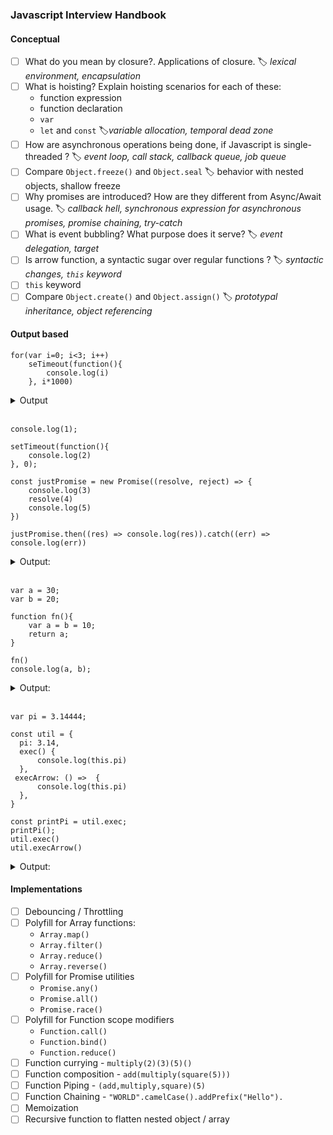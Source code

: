 ### Javascript Interview Handbook

#### Conceptual

- [ ] What do you mean by closure?. Applications of closure.
      🏷️ _lexical environment, encapsulation_
- [ ] What is hoisting? Explain hoisting scenarios for each of these:
  - function expression
  - function declaration
  - `var`
  - `let` and `const`
    🏷️*variable allocation, temporal dead zone*
- [ ] How are asynchronous operations being done, if Javascript is single-threaded ?
      🏷️ _event loop, call stack, callback queue, job queue_
- [ ] Compare `Object.freeze()` and `Object.seal`
      🏷️ behavior with nested objects, shallow freeze
- [ ] Why promises are introduced? How are they different from Async/Await usage.
      🏷️ _callback hell, synchronous expression for asynchronous promises, promise chaining, try-catch_
- [ ] What is event bubbling? What purpose does it serve?
      🏷️ _event delegation, target_
- [ ] Is arrow function, a syntactic sugar over regular functions ?
      🏷️ _syntactic changes, `this` keyword_
- [ ] `this` keyword
- [ ] Compare `Object.create()` and `Object.assign()`
      🏷️ _prototypal inheritance, object referencing_

#### Output based

```
for(var i=0; i<3; i++)
    seTimeout(function(){
        console.log(i)
    }, i*1000)
```

<details><summary>Output </summary>
<blockquote>
    3<br /> 3<br /> 3
</blockquote>
🏷️ <i>callback queue, event loop</i>
</details>
<br />

```
console.log(1);

setTimeout(function(){
    console.log(2)
}, 0);

const justPromise = new Promise((resolve, reject) => {
    console.log(3)
    resolve(4)
    console.log(5)
})

justPromise.then((res) => console.log(res)).catch((err) => console.log(err))

```

<details><summary>Output: </summary>
<blockquote>
    1 <br />3<br /> 5 <br />4 <br />2
</blockquote>
🏷️ <i>callback queue, job queue, event loop</i>
</details>
<br />

```
var a = 30;
var b = 20;

function fn(){
    var a = b = 10;
    return a;
}

fn()
console.log(a, b);

```

<details><summary>Output: </summary>
<blockquote>
30 <br /> 10
</blockquote>
🏷️ <i>scope chain, global execution context, leak, use-strict</i>
</details>
<br />

```
var pi = 3.14444;

const util = {
  pi: 3.14,
  exec() {
      console.log(this.pi)
  },
 execArrow: () =>  {
      console.log(this.pi)
  },
}

const printPi = util.exec;
printPi();
util.exec()
util.execArrow()

```

<details><summary>Output: </summary>
<blockquote>
3.14444 <br />3.14 <br />3.14444 
</blockquote>
🏷️ <i>this keyword w.r.t  function invocation, object method invocation, arrow functions</i>
</details>

#### Implementations

- [ ] Debouncing / Throttling
- [ ] Polyfill for Array functions:
  - `Array.map()`
  - `Array.filter()`
  - `Array.reduce()`
  - `Array.reverse()`
- [ ] Polyfill for Promise utilities
  - `Promise.any()`
  - `Promise.all()`
  - `Promise.race()`
- [ ] Polyfill for Function scope modifiers
  - `Function.call()`
  - `Function.bind()`
  - `Function.reduce()`
- [ ] Function currying - `multiply(2)(3)(5)()`
- [ ] Function composition - `add(multiply(square(5)))`
- [ ] Function Piping - `(add,multiply,square)(5)`
- [ ] Function Chaining - `"WORLD".camelCase().addPrefix("Hello").`
- [ ] Memoization
- [ ] Recursive function to flatten nested object / array
